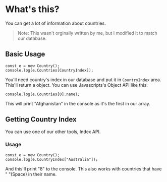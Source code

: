 # What's this?
You can get a lot of information about countries.
>Note: This wasn't orginally written by me, but I modified it to match our database.
## Basic Usage
```JS
const e = new Country();
console.log(e.Countries[CountryIndex]);
```
You'll need country's index in our database and put it in `CountryIndex` area. This'll return a object.
You can use Javascripts's Object API like this:
```JS
console.log(e.Countries[0].name);
```
This will print "Afghanistan" in the console as it's the first in our array.
## Getting Country Index
You can use one of our other tools, Index API.
### Usage
```JS
const e = new Country();
console.log(e.CountryIndex["Australia"]);
```
And this'll print "8" to the console.
This also works with countries that have " "(Space) in their name.